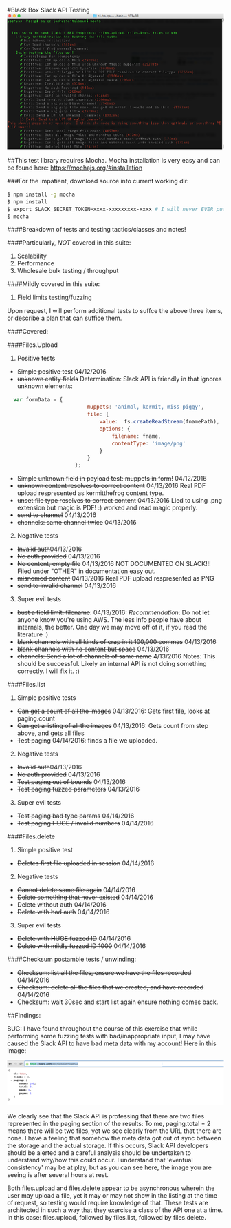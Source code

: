 #Black Box Slack API Testing
![alt text](https://raw.githubusercontent.com/cryptomail/public_problem_solving/master/slack/p1-be-qa/images/screenshot.png "Black Box Slack API Testing")

##This test library requires Mocha.  Mocha installation is very easy and can be found here: https://mochajs.org/#installation

###For the impatient, download source into current working dir:
```bash
$ npm install -g mocha
$ npm install
$ export SLACK_SECRET_TOKEN=xxxx-xxxxxxxxx-xxxx # I will never EVER put this in a configuration file in (D)RCS.  EVER :D.
$ mocha
```


####Breakdown of tests and testing tactics/classes and notes!

####Particularly, *NOT* covered in this suite:
1. Scalability
2. Performance
3. Wholesale bulk testing / throughput


####Mildly covered in this suite:
1. Field limits testing/fuzzing

Upon request, I will perform additional tests to suffce the above three items, or describe a plan that can suffice them.

####Covered:

####Files.Upload
1. Positive tests 
  * ~~Simple positive test~~ 04/12/2016 
  * ~~unknown entity fields~~ Determination:  Slack API is friendly in that ignores unknown elements: 
  ```javascript
  	var formData = {
							muppets: 'animal, kermit, miss piggy',
							file: {
								value:  fs.createReadStream(fnamePath),
								options: {
									filename: fname,
									contentType: 'image/png'
								}
							}	
						};
```
  * ~~Simple unknown field in payload test: muppets in form!~~ 04/12/2016 
  * ~~unknown content resolves to correct content~~ 04/13/2016 Real PDF upload respresented as kermitthefrog content type.
  * ~~unset file type resolves to correct content~~ 04/13/2016 Lied to using .png extension but magic is PDF! :) worked and read magic properly.
  * ~~send to channel~~ 04/13/2016 
  * ~~channels: same channel twice~~ 04/13/2016 
2. Negative tests
  * ~~Invalid auth~~04/13/2016
  * ~~No auth provided~~ 04/13/2016
  * ~~No content, empty file~~ 04/13/2016 NOT DOCUMENTED ON SLACK!!! Filed under "OTHER" in documentation easy out.
  * ~~misnomed content~~ 04/13/2016 Real PDF upload respresented as PNG
  * ~~send to invalid channel~~ 04/13/2016 

3. Super evil tests
  * ~~bust a field limit: filename~~: 04/13/2016:  *Recommendation*: Do not let anyone know you're using AWS.  The less info people have about internals, the better.  One day we may move off of it, if you read the literature :) 
  * ~~blank channels with all kinds of crap in it 100,000 commas~~ 04/13/2016
  * ~~blank channels with no content but space~~ 04/13/2016
  * ~~channels: Send a lot of channels of same name~~ 4/13/2016 Notes: This should be successful.  Likely an internal API is not doing something correctly.  I will fix it. :)
  

####Files.list 
1. Simple positive tests
  * ~~Can get a count of all the images~~ 04/13/2016: Gets first file, looks at paging.count
  * ~~Can get a listing of all the images~~ 04/13/2016: Gets count from step above, and gets all files
  * ~~Test paging~~ 04/14/2016: finds a file we uploaded.

2. Negative tests
  * ~~Invalid auth~~04/13/2016
  * ~~No auth provided~~ 04/13/2016
  * ~~Test paging out of bounds~~ 04/13/2016
  * ~~Test paging fuzzed parameters~~ 04/13/2016
  

3. Super evil tests
  * ~~Test paging bad type params~~ 04/14/2016
  * ~~Test paging HUGE / invalid numbers~~ 04/14/2016

####Files.delete 
1. Simple positive test
  * ~~Deletes first file uploaded in session~~ 04/14/2016
  
2. Negative tests
  * ~~Cannot delete same file again~~ 04/14/2016
  * ~~Delete something that never existed~~ 04/14/2016
  * ~~Delete without auth~~ 04/14/2016
  * ~~Delete with bad auth~~ 04/14/2016

3. Super evil tests
  * ~~Delete with HUGE fuzzed ID~~ 04/14/2016
  * ~~Delete with mildly fuzzed ID 1000~~ 04/14/2016

####Checksum postamble tests / unwinding:
* ~~Checksum: list all the files, ensure we have the files recorded~~ 04/14/2016
* ~~Checksum: delete all the files that we created, and have recorded~~ 04/14/2016
* Checksum: wait 30sec and start list again ensure nothing comes back.

##Findings:

BUG:
I have found throughout the course of this exercise that while performing some fuzzing tests with bad/inappropriate input, I may have caused the Slack API to have bad meta data with my account!
Here in this image: 

![alt text](https://raw.githubusercontent.com/cryptomail/public_problem_solving/master/slack/p1-be-qa/images/slack_bug.png "Black Box Slack API Testing")

We clearly see that the Slack API is professing that there are two files represented in the paging section of the results:
To me, paging.total = 2 means there will be two files, yet we see clearly from the URL that there are none.
I have a feeling that somehow the meta data got out of sync between the storage and the actual storage.
If this occurs, Slack API developers should be alerted and a careful analysis should be undertaken to understand why/how this could occur.
I understand that 'eventual consistency' may be at play, but as you can see here, the image you are seeing is after several hours at rest.


Both files.upload and files.delete appear to be asynchronous wherein the user may upload a file, yet it may or may not show in the listing at the time of request, so testing would require knowledge of that.  These tests are architected in such a way that they exercise a class of the API one at a time.  In this case: files.upload, followed by files.list, followed by files.delete.
  